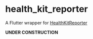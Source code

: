 # health_kit_reporter

A Flutter wrapper for [HealthKitReporter](https://cocoapods.org/pods/HealthKitReporter)

**UNDER CONSTRUCTION**

